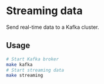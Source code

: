 # Streaming data

Send real-time data to a Kafka cluster.

## Usage

```sh
# Start Kafka broker
make kafka
# Start streaming data
make streaming

```
